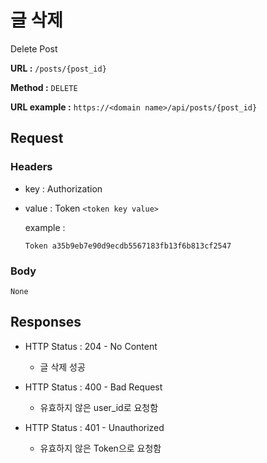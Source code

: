 # 글 삭제

Delete Post

**URL :** `/posts/{post_id}`

**Method :** `DELETE`

**URL example :** `https://<domain name>/api/posts/{post_id}`

## Request

### Headers

-   key : Authorization
-   value : Token `<token key value>`

    example :

    `Token a35b9eb7e90d9ecdb5567183fb13f6b813cf2547`

### Body

`None`

## Responses

-   HTTP Status : 204 - No Content

    -   글 삭제 성공

-   HTTP Status : 400 - Bad Request

    -   유효하지 않은 user_id로 요청함

-   HTTP Status : 401 - Unauthorized

    -   유효하지 않은 Token으로 요청함
